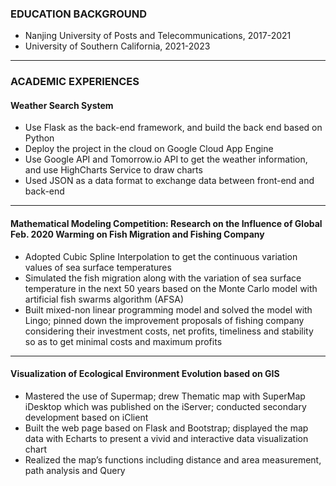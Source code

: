 ### EDUCATION BACKGROUND
- Nanjing University of Posts and Telecommunications, 2017-2021
- University of Southern California, 2021-2023
***
### ACADEMIC EXPERIENCES
#### Weather Search System
- Use Flask as the back-end framework, and build the back end based on Python
- Deploy the project in the cloud on Google Cloud App Engine
- Use Google API and Tomorrow.io API to get the weather information, and use HighCharts Service to draw charts
- Used JSON as a data format to exchange data between front-end and back-end
***
#### Mathematical Modeling Competition: Research on the Influence of Global Feb. 2020 Warming on Fish Migration and Fishing Company
- Adopted Cubic Spline Interpolation to get the continuous variation values of sea surface temperatures
- Simulated the fish migration along with the variation of sea surface temperature in the next 50 years based on the Monte Carlo model with artificial fish swarms algorithm (AFSA)
- Built mixed-non linear programming model and solved the model with Lingo; pinned down the improvement proposals of fishing company considering their investment costs, net profits, timeliness and stability so as to get minimal costs and maximum profits
***
#### Visualization of Ecological Environment Evolution based on GIS
- Mastered the use of Supermap; drew Thematic map with SuperMap iDesktop which was published on the iServer; conducted secondary development based on iClient
- Built the web page based on Flask and Bootstrap; displayed the map data with Echarts to present a vivid and interactive data visualization chart
- Realized the map’s functions including distance and area measurement, path analysis and Query
